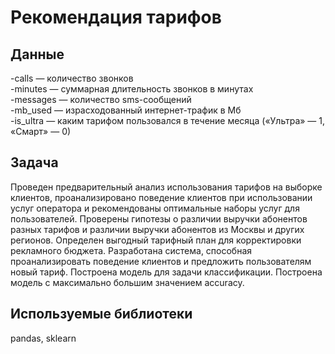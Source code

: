 # Рекомендация тарифов

## Данные 
-сalls — количество звонков  
-minutes — суммарная длительность звонков в минутах  
-messages — количество sms-сообщений  
-mb_used — израсходованный интернет-трафик в Мб  
-is_ultra — каким тарифом пользовался в течение месяца («Ультра» — 1, «Смарт» — 0)

## Задача 
Проведен предварительный анализ использования тарифов на выборке клиентов, проанализировано поведение клиентов при использовании услуг оператора и рекомендованы оптимальные наборы услуг для пользователей. Проверены гипотезы о различии выручки абонентов разных тарифов и
различии выручки абонентов из Москвы и других регионов. Определен выгодный тарифный план для корректировки рекламного бюджета.
Разработана система, способная проанализировать поведение клиентов и предложить пользователям новый тариф. Построена модель для задачи классификации. 
Построена модель с максимально большим значением accuracy. 


## Используемые библиотеки
pandas, sklearn
